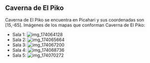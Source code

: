 ## Caverna de El Piko
Caverna de El Piko se encuentra en Picahari y sus coordenadas son [15,-65].
Imágenes de los mapas que conforman Caverna de El Piko:
- Sala 1: ![img_174064128](https://media.discordapp.net/attachments/1115311447145193482/1115339298921795625/174064128.jpg)
- Sala 2: ![img_174065664](https://media.discordapp.net/attachments/1115311447145193482/1115339300385595453/174065664.jpg)
- Sala 3: ![img_174067200](https://media.discordapp.net/attachments/1115311447145193482/1115339302625353739/174067200.jpg)
- Sala 4: ![img_174068736](https://media.discordapp.net/attachments/1115311447145193482/1115339323445874729/174068736.jpg)
- Sala 5: ![img_174070272](https://media.discordapp.net/attachments/1115311447145193482/1115339326402863184/174070272.jpg)